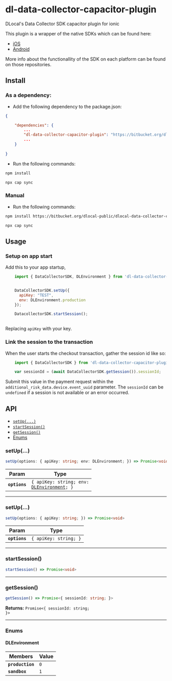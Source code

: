 # dl-data-collector-capacitor-plugin

DLocal's Data Collector SDK capacitor plugin for ionic

This plugin is a wrapper of the native SDKs which can be found here:

* [iOS](https://bitbucket.org/dlocal-public/data-collector-sdk-ios/src/master/)
* [Android](https://bitbucket.org/dlocal-public/data-collector-sdk-android/src/master/)

More info about the functionallity of the SDK on each platform can be found on those repositories.

## Install
### As a dependency:
- Add the following dependency to the package.json:
```json
{

    "dependencies": {
        ...
        "dl-data-collector-capacitor-plugin": "https://bitbucket.org/dlocal-public/dlocal-data-collector-capacitor-plugin.git#v0.0.1"
        ...
    }
    
}
```
- Run the following commands:
```bash
npm install

npx cap sync
```

### Manual
- Run the following commands:
```bash
npm install https://bitbucket.org/dlocal-public/dlocal-data-collector-capacitor-plugin.git#v0.0.1

npx cap sync
```

## Usage
### Setup on app start
Add this to your app startup, 
```javascript
    import { DataCollectorSDK, DLEnvironment } from 'dl-data-collector-capacitor-plugin';


    DataCollectorSDK.setUp({
      apiKey: "TEST",
      env: DLEnvironment.production
    });

    DatacollectorSDK.startSession();
    
```
Replacing `apiKey` with your key.

### Link the session to the transaction
When the user starts the checkout transaction, gather the session id like so:

```javascript
    import { DataCollectorSDK } from 'dl-data-collector-capacitor-plugin';

    var sessionId = (await DataCollectorSDK.getSession()).sessionId;
```
Submit this value in the payment request within the `additional_risk_data.device.event_uuid` parameter. The `sessionId` can be `undefined` if a session is not available or an error occurred.

## API
* [`setUp(...)`](#setup)
* [`startSession()`](#startsession)
* [`getSession()`](#getsession)
* [Enums](#enums)

<docgen-api>
<!--Update the source file JSDoc comments and rerun docgen to update the docs below-->

### setUp(...)

```typescript
setUp(options: { apiKey: string; env: DLEnvironment; }) => Promise<void>
```

| Param         | Type                                                                              |
| ------------- | --------------------------------------------------------------------------------- |
| **`options`** | <code>{ apiKey: string; env: <a href="#dlenvironment">DLEnvironment</a>; }</code> |

--------------------


### setUp(...)

```typescript
setUp(options: { apiKey: string; }) => Promise<void>
```

| Param         | Type                             |
| ------------- | -------------------------------- |
| **`options`** | <code>{ apiKey: string; }</code> |

--------------------


### startSession()

```typescript
startSession() => Promise<void>
```

--------------------


### getSession()

```typescript
getSession() => Promise<{ sessionId: string; }>
```

**Returns:** <code>Promise&lt;{ sessionId: string; }&gt;</code>

--------------------


### Enums


#### DLEnvironment

| Members          | Value          |
| ---------------- | -------------- |
| **`production`** | <code>0</code> |
| **`sandbox`**    | <code>1</code> |

</docgen-api>
